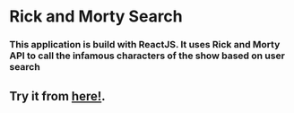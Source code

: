 # Rick and Morty Search

### This application is build with ReactJS. It uses Rick and Morty API to call the infamous characters of the show based on user search


## Try it from [here!](https://ricknndmorty.netlify.app/).
